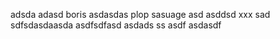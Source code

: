 adsda
adasd
boris
asdasdas
plop
sasuage
asd
asddsd
xxx
sad
sdfsdasdaasda
asdfsdfasd
asdads
ss
asdf
asdasdf

